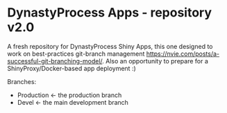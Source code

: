 # DynastyProcess Apps - repository v2.0
A fresh repository for DynastyProcess Shiny Apps, this one designed to work on best-practices git-branch management https://nvie.com/posts/a-successful-git-branching-model/. Also an opportunity to prepare for a ShinyProxy/Docker-based app deployment :)

Branches: 

- Production <- the production branch
- Devel <- the main development branch
